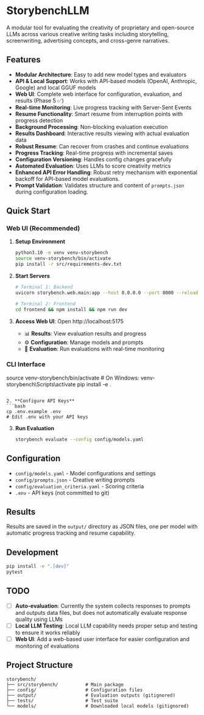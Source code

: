 # StorybenchLLM

A modular tool for evaluating the creativity of proprietary and open-source LLMs across various creative writing tasks including storytelling, screenwriting, advertising concepts, and cross-genre narratives.

## Features

- **Modular Architecture**: Easy to add new model types and evaluators
- **API & Local Support**: Works with API-based models (OpenAI, Anthropic, Google) and local GGUF models
- **Web UI**: Complete web interface for configuration, evaluation, and results (Phase 5 ✅)
- **Real-time Monitoring**: Live progress tracking with Server-Sent Events
- **Resume Functionality**: Smart resume from interruption points with progress detection
- **Background Processing**: Non-blocking evaluation execution
- **Results Dashboard**: Interactive results viewing with actual evaluation data
- **Robust Resume**: Can recover from crashes and continue evaluations
- **Progress Tracking**: Real-time progress with incremental saves
- **Configuration Versioning**: Handles config changes gracefully
- **Automated Evaluation**: Uses LLMs to score creativity metrics
- **Enhanced API Error Handling**: Robust retry mechanism with exponential backoff for API-based model evaluations.
- **Prompt Validation**: Validates structure and content of `prompts.json` during configuration loading.

## Quick Start

### Web UI (Recommended)
1. **Setup Environment**
   ```bash
   python3.10 -m venv venv-storybench
   source venv-storybench/bin/activate
   pip install -r src/requirements-dev.txt
   ```

2. **Start Servers**
   ```bash
   # Terminal 1: Backend
   uvicorn storybench.web.main:app --host 0.0.0.0 --port 8000 --reload
   
   # Terminal 2: Frontend
   cd frontend && npm install && npm run dev
   ```

3. **Access Web UI**: Open http://localhost:5175
   - 📊 **Results**: View evaluation results and progress
   - ⚙️ **Configuration**: Manage models and prompts  
   - 🚀 **Evaluation**: Run evaluations with real-time monitoring

### CLI Interface
   source venv-storybench/bin/activate  # On Windows: venv-storybench\Scripts\activate
   pip install -e .
   ```

2. **Configure API Keys**
   ```bash
   cp .env.example .env
   # Edit .env with your API keys
   ```

3. **Run Evaluation**
   ```bash
   storybench evaluate --config config/models.yaml
   ```

## Configuration

- `config/models.yaml` - Model configurations and settings
- `config/prompts.json` - Creative writing prompts
- `config/evaluation_criteria.yaml` - Scoring criteria
- `.env` - API keys (not committed to git)

## Results

Results are saved in the `output/` directory as JSON files, one per model with automatic progress tracking and resume capability.

## Development

```bash
pip install -e ".[dev]"
pytest
```

## TODO

- [ ] **Auto-evaluation**: Currently the system collects responses to prompts and outputs data files, but does not automatically evaluate response quality using LLMs
- [ ] **Local LLM Testing**: Local LLM capability needs proper setup and testing to ensure it works reliably
- [ ] **Web UI**: Add a web-based user interface for easier configuration and monitoring of evaluations

## Project Structure

```
storybench/
├── src/storybench/          # Main package
├── config/                  # Configuration files  
├── output/                  # Evaluation outputs (gitignored)
├── tests/                   # Test suite
└── models/                  # Downloaded local models (gitignored)
```
